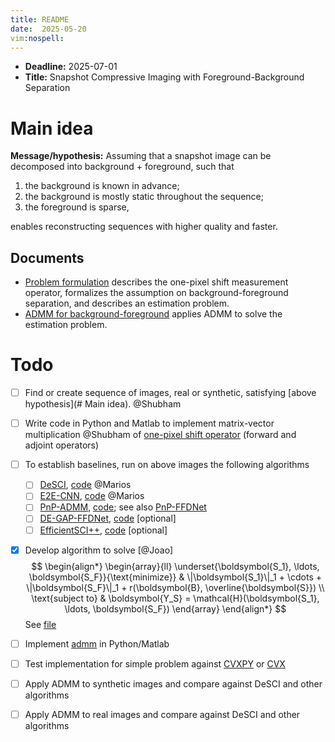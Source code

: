 ```yaml
---
title: README
date:  2025-05-20
vim:nospell:
---
```


- **Deadline:** 2025-07-01
- **Title:** Snapshot Compressive Imaging with Foreground-Background Separation

# Main idea
**Message/hypothesis:** Assuming that a snapshot image can be decomposed into background +
  foreground, such that 
  1. the background is known in advance;
  2. the background is mostly static throughout the sequence;
  3. the foreground is sparse,
  
  enables reconstructing sequences with higher quality and faster.

## Documents

- [Problem formulation](problem-formulation) describes the one-pixel
  shift measurement operator, formalizes the assumption on
  background-foreground separation, and describes an estimation problem.
- [ADMM for background-foreground](admm-for-background-foreground) applies ADMM
  to solve the estimation problem.

# Todo

- [ ] Find or create sequence of images, real or synthetic, satisfying [above hypothesis](# Main idea). @Shubham
- [ ] Write code in Python and Matlab to implement matrix-vector multiplication @Shubham
      of [one-pixel shift operator](https://doi.org/10.3390/photonics8020034) (forward and adjoint operators)
- [ ] To establish baselines, run on above images the following algorithms
    - [ ] [DeSCI](https://doi.org/10.1109/TPAMI.2018.2873587), [code](https://github.com/liuyang12/DeSCI) @Marios
    - [ ] [E2E-CNN](https://doi.org/10.1063/1.5140721), [code](https://github.com/mq0829/DL-CACTI) @Marios
    - [ ] [PnP-ADMM](https://doi.org/10.1063/1.5140721),
          [code](https://github.com/mq0829/DL-CACTI); see also
          [PnP-FFDNet](https://doi.org/10.1109/CVPR42600.2020.00152) 
    - [ ] [DE-GAP-FFDNet](https://doi.org/10.1609/aaai.v37i3.25475),
          [code](https://github.com/IndigoPurple/DEQSCI) [optional]
    - [ ] [EfficientSCI++](https://doi.org/10.1007/s11263-024-02101-y),
          [code](https://github.com/mcao92/EfficientSCI-plus-plus) [optional]
- [X] Develop algorithm to solve [@Joao]
    $$
    \begin{align*}
      \begin{array}{ll}
      \underset{\boldsymbol{S_1}, \ldots, \boldsymbol{S_F}}{\text{minimize}}
      &
      \|\boldsymbol{S_1}\|_1 + \cdots + \|\boldsymbol{S_F}\|_1 
      + 
      r(\boldsymbol{B}, \overline{\boldsymbol{S}})
      \\
      \text{subject to}
      &
      \boldsymbol{Y_S} = \mathcal{H}(\boldsymbol{S_1}, \ldots, \boldsymbol{S_F})
      \end{array}
    \end{align*}
    $$
    See [file](admm/admm.pdf)
- [ ] Implement [admm](admm/admm.pdf) in Python/Matlab
- [ ] Test implementation for simple problem against [CVXPY](https://www.cvxpy.org/) or [CVX](https://cvxr.com/cvx/)
- [ ] Apply ADMM to synthetic images and compare against DeSCI and other algorithms
- [ ] Apply ADMM to real images and compare against DeSCI and other algorithms


